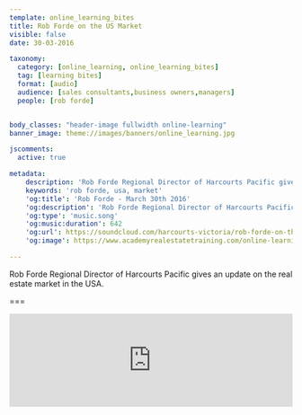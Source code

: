```yaml
---
template: online_learning_bites
title: Rob Forde on the US Market
visible: false
date: 30-03-2016

taxonomy:
  category: [online_learning, online_learning_bites]
  tag: [learning bites]
  format: [audio]
  audience: [sales consultants,business owners,managers]
  people: [rob forde]


body_classes: "header-image fullwidth online-learning"
banner_image: theme://images/banners/online_learning.jpg

jscomments:
  active: true

metadata:
    description: 'Rob Forde Regional Director of Harcourts Pacific gives an update on the real estate market in the USA.'
    keywords: 'rob forde, usa, market'
    'og:title': 'Rob Forde - March 30th 2016'
    'og:description': 'Rob Forde Regional Director of Harcourts Pacific gives an update on the real estate market in the USA.'
    'og:type': 'music.song'
    'og:music:duration': 642
    'og:url': https://soundcloud.com/harcourts-victoria/rob-forde-on-the-us-market
    'og:image': https://www.academyrealestatetraining.com/online-learning/bites/2016/03/30/rob-forde/rob-forde.jpg

---
```


Rob Forde Regional Director of Harcourts Pacific gives an update on the real estate market in the USA.

===

<iframe width="100%" height="166" scrolling="no" frameborder="no" src="https://w.soundcloud.com/player/?url=https%3A//api.soundcloud.com/tracks/255962131&amp;color=ff5500&amp;auto_play=false&amp;hide_related=false&amp;show_comments=true&amp;show_user=true&amp;show_reposts=false"></iframe>
